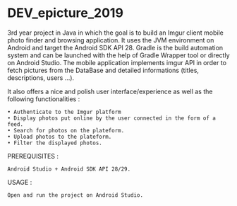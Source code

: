 # DEV_epicture_2019
3rd year project in Java in which the goal is to build an Imgur client mobile photo finder and browsing application.
It uses the JVM environment on Android and target the Android SDK API 28. Gradle is the build automation system and can be launched with the help of Gradle Wrapper tool or directly on Android Studio.
The mobile application implements imgur API in order to fetch pictures from the DataBase and detailed informations (titles, descriptions, users ...).

It also offers a nice and polish user interface/experience as well as the following functionalities :

    • Authenticate to the Imgur platform
    • Display photos put online by the user connected in the form of a feed.
    • Search for photos on the plateform.
    • Upload photos to the plateform.
    • Filter the displayed photos.
    
PREREQUISITES :

    Android Studio + Android SDK API 28/29.

USAGE :

    Open and run the project on Android Studio.
    
    
